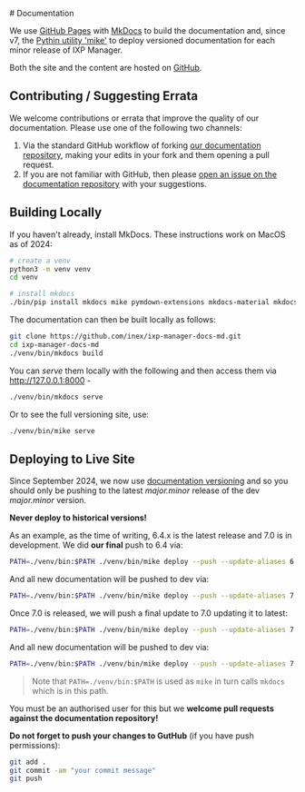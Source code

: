# Documentation

We use [GitHub Pages](http://docs.ixpmanager.org/) with [MkDocs](http://www.mkdocs.org/) to build the documentation and, since v7, the [Pythin utility 'mike'](https://github.com/jimporter/mike) to deploy versioned documentation for each minor release of IXP Manager.

Both the site and the content are hosted on [GitHub](https://github.com/inex/ixp-manager-docs-md).

## Contributing / Suggesting Errata

We welcome contributions or errata that improve the quality of our documentation. Please use one of the following two channels:

1. Via the standard GitHub workflow of forking [our documentation repository](https://github.com/inex/ixp-manager-docs-md), making your edits in your fork and them opening a pull request.
2. If you are not familiar with GitHub, then please [open an issue on the documentation repository](https://github.com/inex/ixp-manager-docs-md/issues) with your suggestions.


## Building Locally

If you haven't already, install MkDocs. These instructions work on MacOS as of 2024:

```sh
# create a venv
python3 -m venv venv
cd venv

# install mkdocs
./bin/pip install mkdocs mike pymdown-extensions mkdocs-material mkdocs-git-revision-date-localized-plugin
```

The documentation can then be built locally as follows:

```sh
git clone https://github.com/inex/ixp-manager-docs-md.git
cd ixp-manager-docs-md
./venv/bin/mkdocs build
```

You can *serve* them locally with the following and then access them via http://127.0.0.1:8000 -

```sh
./venv/bin/mkdocs serve
```

Or to see the full versioning site, use:

```sh
./venv/bin/mike serve
```

## Deploying to Live Site

Since September 2024, we now use [documentation versioning](https://www.barryodonovan.com/2024/09/21/adding-versioning-to-an-existing-mkdocs-site) and so you should only be pushing to the latest *major.minor* release of the dev *major.minor* version. 

**Never deploy to historical versions!**

As an example, as the time of writing, 6.4.x is the latest release and 7.0 is in development. We did **our final** push to 6.4 via:

```sh
PATH=./venv/bin:$PATH ./venv/bin/mike deploy --push --update-aliases 6.4 latest
```

And all new documentation will be pushed to dev via:

```sh
PATH=./venv/bin:$PATH ./venv/bin/mike deploy --push --update-aliases 7.0 dev
```

Once 7.0 is released, we will push a final update to 7.0 updating it to latest:

```sh
PATH=./venv/bin:$PATH ./venv/bin/mike deploy --push --update-aliases 7.0 latest
```

And all new documentation will be pushed to dev via:

```sh
PATH=./venv/bin:$PATH ./venv/bin/mike deploy --push --update-aliases 7.1 dev
```

> Note that `PATH=./venv/bin:$PATH` is used as `mike` in turn calls `mkdocs` which is in this path.



You must be an authorised user for this but we **welcome pull requests against the documentation repository!**

**Do not forget to push your changes to GutHub** (if you have push permissions):

```sh
git add .
git commit -am "your commit message"
git push
```


